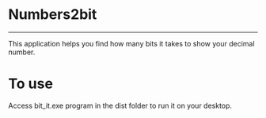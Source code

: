 # Numbers2bit
____________________________________________________________

This application helps you find how many bits it takes to show your decimal number.

# To use

Access bit_it.exe program in the dist folder to run it on your desktop.

